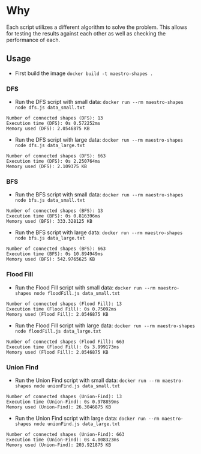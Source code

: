 # Why

Each script utilizes a different algorithm to solve the problem. This allows for testing the results against each other as well as checking the performance of each.

## Usage

- First build the image `docker build -t maestro-shapes .`

### DFS 
- Run the DFS script with small data: `docker run --rm maestro-shapes node dfs.js data_small.txt`

```
Number of connected shapes (DFS): 13
Execution time (DFS): 0s 0.572252ms
Memory used (DFS): 2.0546875 KB
```

- Run the DFS script with large data: `docker run --rm maestro-shapes node dfs.js data_large.txt`

```
Number of connected shapes (DFS): 663
Execution time (DFS): 0s 2.250764ms
Memory used (DFS): 2.109375 KB
```

### BFS
- Run the BFS script  with small data: `docker run --rm maestro-shapes node bfs.js data_small.txt`

```
Number of connected shapes (BFS): 13
Execution time (BFS): 0s 0.816396ms
Memory used (BFS): 333.328125 KB
```

- Run the BFS script with large data: `docker run --rm maestro-shapes node bfs.js data_large.txt`

```
Number of connected shapes (BFS): 663
Execution time (BFS): 0s 10.894949ms
Memory used (BFS): 542.9765625 KB
```

### Flood Fill
- Run the Flood Fill script  with small data: `docker run --rm maestro-shapes node floodFill.js data_small.txt`

```
Number of connected shapes (Flood Fill): 13
Execution time (Flood Fill): 0s 0.75092ms
Memory used (Flood Fill): 2.0546875 KB
```

- Run the Flood Fill script with large data: `docker run --rm maestro-shapes node floodFill.js data_large.txt`

```
Number of connected shapes (Flood Fill): 663
Execution time (Flood Fill): 0s 3.999173ms
Memory used (Flood Fill): 2.0546875 KB
```

### Union Find
- Run the Union Find script  with small data: `docker run --rm maestro-shapes node unionFind.js data_small.txt`

```
Number of connected shapes (Union-Find): 13
Execution time (Union-Find): 0s 0.978859ms
Memory used (Union-Find): 26.3046875 KB
```

- Run the Union Find script with large data: `docker run --rm maestro-shapes node unionFind.js data_large.txt`

```
Number of connected shapes (Union-Find): 663
Execution time (Union-Find): 0s 4.008323ms
Memory used (Union-Find): 203.921875 KB
```
